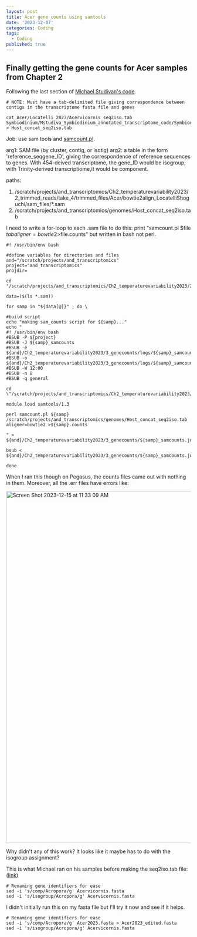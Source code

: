 ```yaml
---
layout: post
title: Acer gene counts using samtools
date: '2023-12-07'
categories: Coding
tags:
  - Coding
published: true
---
```


## Finally getting the gene counts for Acer samples from Chapter 2

Following the last section of [Michael Studivan's code](https://github.com/mstudiva/tag-based_RNAseq/blob/master/tagSeq_processing_README.txt). 

```{bash}
# NOTE: Must have a tab-delimited file giving correspondence between contigs in the transcriptome fasta file and genes

cat Acer/Locatelli_2023/Acervicornis_seq2iso.tab Symbiodinium/Mstudiva_Symbiodinium_annotated_transcriptome_code/Symbiodinium_seq2iso.tab > Host_concat_seq2iso.tab
```

Job: use sam tools and [samcount.pl](https://github.com/mstudiva/tag-based_RNAseq/blob/master/samcount.pl).

arg1: SAM file (by cluster, contig, or isotig)
arg2: a table in the form 'reference_seq<tab>gene_ID', giving the correspondence of 
reference sequences to genes. With 454-deived transcriptome, the gene_ID would be isogroup; 
with Trinity-derived transcriptiome,it would be component.
  
paths:
  1. /scratch/projects/and_transcriptomics/Ch2_temperaturevariability2023/2_trimmed_reads/take_4/trimmed_files/Acer/bowtie2align_LocatelliShoguchi/sam_files/*.sam
  2. /scratch/projects/and_transcriptomics/genomes/Host_concat_seq2iso.tab
  
I need to write a for-loop to each .sam file to do this: print "samcount.pl $file $tab aligner=bowtie2 >$file.counts" but written in bash not perl.
  
```{bash}
#! /usr/bin/env bash

#define variables for directories and files
and="/scratch/projects/and_transcriptomics"
project="and_transcriptomics"
projdir=

cd "/scratch/projects/and_transcriptomics/Ch2_temperaturevariability2023/2_trimmed_reads/take_4/trimmed_files/Acer/bowtie2align_LocatelliShoguchi/sam_files"

data=($(ls *.sam))

for samp in "${data[@]}" ; do \

#build script
echo "making sam_counts script for ${samp}..."
echo "
#! /usr/bin/env bash
#BSUB -P ${project}
#BSUB -J ${samp}_samcounts
#BSUB -e ${and}/Ch2_temperaturevariability2023/3_genecounts/logs/${samp}_samcounts.err
#BSUB -o ${and}/Ch2_temperaturevariability2023/3_genecounts/logs/${samp}_samcounts.out
#BSUB -W 12:00
#BSUB -n 8
#BSUB -q general

cd \"/scratch/projects/and_transcriptomics/Ch2_temperaturevariability2023/2_trimmed_reads/take_4/trimmed_files/Acer/bowtie2align_LocatelliShoguchi/sam_files\"

module load samtools/1.3

perl samcount.pl ${samp} /scratch/projects/and_transcriptomics/genomes/Host_concat_seq2iso.tab aligner=bowtie2 >${samp}.counts

" > ${and}/Ch2_temperaturevariability2023/3_genecounts/${samp}_samcounts.job

bsub < ${and}/Ch2_temperaturevariability2023/3_genecounts/${samp}_samcounts.job

done
```

When I ran this though on Pegasus, the counts files came out with nothing in them. Moreover, all the .err files have errors like:

<img width="959" alt="Screen Shot 2023-12-15 at 11 33 09 AM" src="https://github.com/ademerlis/ademerlis.github.io/assets/56000927/af05892b-22cd-4265-8d3f-d37aa7cd5e33">

Why didn't any of this work? It looks like it maybe has to do with the isogroup assignment? 

This is what Michael ran on his samples before making the seq2iso.tab file: ([link](https://github.com/mstudiva/Acropora-cervicornis-annotated-transcriptome/blob/main/tagSeq_TranscriptomeAnnotation_README.txt))

```{bash}
# Renaming gene identifiers for ease
sed -i 's/comp/Acropora/g' Acervicornis.fasta
sed -i 's/isogroup/Acropora/g' Acervicornis.fasta
```

I didn't initially run this on my fasta file but I'll try it now and see if it helps.

```{bash}
# Renaming gene identifiers for ease
sed -i 's/comp/Acropora/g' Acer2023.fasta > Acer2023_edited.fasta
sed -i 's/isogroup/Acropora/g' Acervicornis.fasta
```








